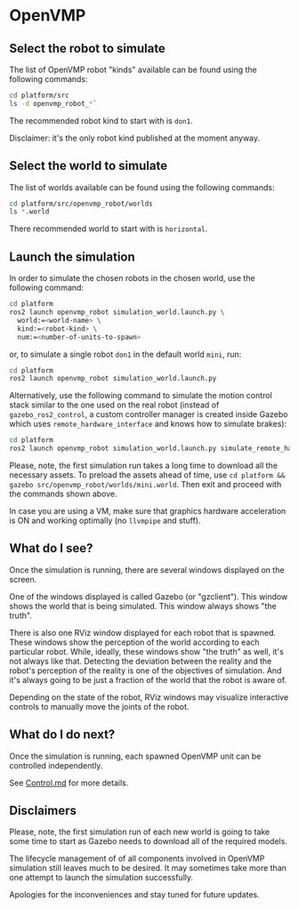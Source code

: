 # OpenVMP

## Select the robot to simulate

The list of OpenVMP robot "kinds" available can be found using the following commands:

```bash
cd platform/src
ls -d openvmp_robot_*`
```

The recommended robot kind to start with is `don1`.

Disclaimer: it's the only robot kind published at the moment anyway.

## Select the world to simulate

The list of worlds available can be found using the following commands:

```bash
cd platform/src/openvmp_robot/worlds
ls *.world
```

There recommended world to start with is `horizontal`.

## Launch the simulation

In order to simulate the chosen robots in the chosen world,
use the following command:

```bash
cd platform
ros2 launch openvmp_robot simulation_world.launch.py \
  world:=<world-name> \
  kind:=<robot-kind> \
  num:=<number-of-units-to-spawn>
```

or, to simulate a single robot `don1`
in the default world `mini`, run:

```bash
cd platform
ros2 launch openvmp_robot simulation_world.launch.py
```

Alternatively, use the following command to simulate the motion control stack
similar to the one used on the real robot
(instead of `gazebo_ros2_control`, a custom controller manager is created inside
Gazebo which uses `remote_hardware_interface` and knows how to simulate brakes):

```bash
cd platform
ros2 launch openvmp_robot simulation_world.launch.py simulate_remote_hardware_interface:=true
```

Please, note, the first simulation run takes a long time to download all
the necessary assets.
To preload the assets ahead of time,
use `cd platform && gazebo src/openvmp_robot/worlds/mini.world`.
Then exit and proceed with the commands shown above.

In case you are using a VM, make sure that graphics hardware acceleration is ON and working optimally (no `llvmpipe` and stuff).

<!-- 

## Spawn the robots manually

Far advanced users, there may be a desire to spawn robots manually.

First, launch the simulated world without spawning the robots automatically.
That can be done using the following command:

```
ros2 launch openvmp_robot simulation_world.launch.py world:=<world-name>
```

or, to launch the default world (`world:=horizontal`), simply run:

```
ros2 launch openvmp_robot simulation_world.launch.py
```

Once the simulation is running, OpenVMP units can be spawn manually
using the `Insert` tab to insert any model that starts with `OpenVMP: `.
Once the robot appears, the corresponding (specific to the model of the unit inserted) launch script has to be used to spawn all ROS2 nodes required for its operation. In case of `OpenVMP: don1`, the following command should be used:

```
ros2 launch openvmp_robot_don1 robot.py id:=<id-of-the-robot>
```

where `<id-of-the-robot>` could be seen in the Gazebo UI at the end of the name of the spawned entity. For example, the ID of `openvmp_robot_don1_XYZ1` is `XYZ1`.

-->

## What do I see?

Once the simulation is running,
there are several windows displayed on the screen.

One of the windows displayed is called Gazebo (or "gzclient").
This window shows the world that is being simulated.
This window always shows "the truth".

There is also one RViz window displayed for each robot that is spawned.
These windows show the perception of the world according
to each particular robot.
While, ideally, these windows show "the truth" as well, it's not always like that. Detecting the deviation between the reality and the robot's perception of the reality is one of the objectives of simulation.
And it's always going to be just a fraction of the world
that the robot is aware of.

Depending on the state of the robot, RViz windows may visualize
interactive controls to manually move the joints of the robot.

## What do I do next?

Once the simulation is running, each spawned OpenVMP unit can be controlled independently.

See [Control.md](./Control.md) for more details.

## Disclaimers

Please, note, the first simulation run of each new world is going to take some time to start as Gazebo needs to download all of the required models.

The lifecycle management of of all components involved in OpenVMP simulation
still leaves much to be desired. It may sometimes take more than one attempt
to launch the simulation successfully.

Apologies for the inconveniences and stay tuned for future updates.
